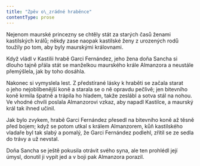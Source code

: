 ```yaml
---
title: "Zpěv o\_zrádné hraběnce"
contentType: prose
---
```


<section>

Nejenom maurské princezny se chtěly stát za starých časů ženami kastilských králů; někdy zase naopak kastilské ženy z urozených rodů toužily po tom, aby byly maurskými královnami.

Když vládl v Kastilii hrabě Garci Fernández, jeho žena doňa Sancha si dlouho tajně přála stát se manželkou maurského krále Almanzora a neustále přemýšlela, jak by toho dosáhla.

Nakonec si vymyslela lest. Z předstírané lásky k hraběti se začala starat o jeho nejoblíbenější koně a starala se o ně opravdu pečlivě; jen bitevního koně krmila špatně a trápila ho hladem, takže zeslábl a sotva stál na nohou. Ve vhodné chvíli poslala Almanzorovi vzkaz, aby napadl Kastilce, a maurský král tak ihned učinil.

Jak bylo zvykem, hrabě Garci Fernández přesedl na bitevního koně až těsně před bojem; když se potom utkal s králem Almanzorem, kůň kastilského vladaře byl tak slabý a pomalý, že Garci Fernández podlehl, zřítil se ze sedla do trávy a už nevstal.

Doňa Sancha se ještě pokusila otrávit svého syna, ale ten prohlédl její úmysl, donutil ji vypít jed a v boji pak Almanzora porazil.

</section>
